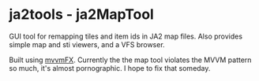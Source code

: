 # ja2tools - ja2MapTool
GUI tool for remapping tiles and item ids in JA2 map files. Also provides simple map and sti viewers, and a VFS browser.

Built using [mvvmFX](https://github.com/sialcasa/mvvmFX). Currently the the map tool violates the MVVM pattern so much, it's almost pornographic. I hope to fix that someday.